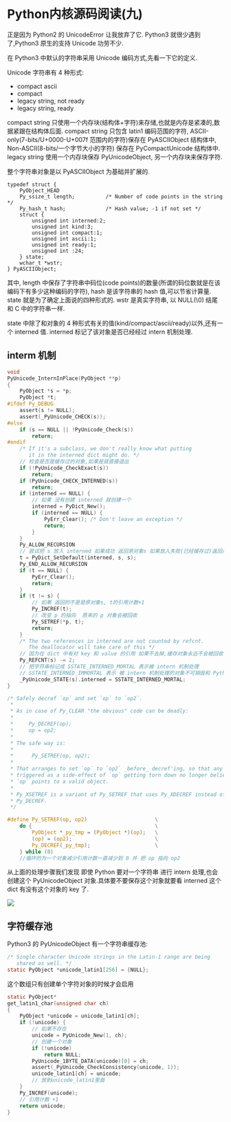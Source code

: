 # Python内核源码阅读(九)

正是因为 Python2 的 UnicodeError 让我放弃了它. Python3 就很少遇到了,Python3 原生的支持 Unicode 功劳不少.

在 Python3 中默认的字符串采用 Unicode 编码方式,先看一下它的定义.

Unicode 字符串有 4 种形式:

+ compact ascii
+ compact
+ legacy string, not ready
+ legacy string, ready

compact string 只使用一个内存块(结构体+字符)来存储,也就是内存是紧凑的,数据紧跟在结构体后面. compact string 只包含 latin1 编码范围的字符, ASCII-only(7-bits/U+0000-U+007f 范围内的字符)保存在 PyASCIIObject 结构体中, Non-ASCII(8-bits/一个字节大小的字符) 保存在 PyCompactUnicode 结构体中. legacy string 使用一个内存块保存 PyUnicodeObject, 另一个内存块来保存字符.

整个字符串对象是以 PyASCIIObject 为基础并扩展的.

```
typedef struct {
    PyObject_HEAD
    Py_ssize_t length;          /* Number of code points in the string */
    Py_hash_t hash;             /* Hash value; -1 if not set */
    struct {
        unsigned int interned:2;
        unsigned int kind:3;
        unsigned int compact:1;
        unsigned int ascii:1;
        unsigned int ready:1;
        unsigned int :24;
    } state;
    wchar_t *wstr;
} PyASCIIObject;
```
其中, length 中保存了字符串中码位(code points)的数量(所谓的码位数就是在该编码下有多少这种编码的字符), hash 是该字符串的 hash 值,可以节省计算量. state 就是为了确定上面说的四种形式的. wstr 是真实字符串, 以 NULL(\0) 结尾 和 C 中的字符串一样.

state 中除了和对象的 4 种形式有关的值(kind/compact/ascii/ready)以外,还有一个 interned 值. interned 标记了该对象是否已经经过 intern 机制处理.

## interm 机制

```C
void
PyUnicode_InternInPlace(PyObject **p)
{
    PyObject *s = *p;
    PyObject *t;
#ifdef Py_DEBUG
    assert(s != NULL);
    assert(_PyUnicode_CHECK(s));
#else
    if (s == NULL || !PyUnicode_Check(s))
        return;
#endif
    /* If it's a subclass, we don't really know what putting
       it in the interned dict might do. */
    // 检查是否是缓存过的对象,如果是就直接退出
    if (!PyUnicode_CheckExact(s))
        return;
    if (PyUnicode_CHECK_INTERNED(s))
        return;
    if (interned == NULL) {
        // 如果 没有创建 interned 就创建一个
        interned = PyDict_New();
        if (interned == NULL) {
            PyErr_Clear(); /* Don't leave an exception */
            return;
        }
    }
    Py_ALLOW_RECURSION
    // 尝试把 s 放入 interned 如果成功 返回原对象s 如果放入失败(已经缓存过)返回以前缓存的对象
    t = PyDict_SetDefault(interned, s, s);
    Py_END_ALLOW_RECURSION
    if (t == NULL) {
        PyErr_Clear();
        return;
    }
    if (t != s) {
        // 如果 返回的不是是原对象s, t的引用计数+1
        Py_INCREF(t);
        // 改变 p 的指向  原来的 p 对象会被回收
        Py_SETREF(*p, t);
        return;
    }
    /* The two references in interned are not counted by refcnt.
       The deallocator will take care of this */
    // 因为在 dict 中有对 key 和 value 的引用 如果不去掉,缓存对象永远不会被回收 所以这里要对 s 的引用计数 -2 
    Py_REFCNT(s) -= 2;
    // 把字符串标记成 SSTATE_INTERNED_MORTAL 表示被 intern 机制处理
    // SSTATE_INTERNED_IMMORTAL 表示 被 intern 机制处理的对象不可销毁和 Python 解释器共存亡
    _PyUnicode_STATE(s).interned = SSTATE_INTERNED_MORTAL;
}
```

```C
/* Safely decref `op` and set `op` to `op2`.
 *
 * As in case of Py_CLEAR "the obvious" code can be deadly:
 *
 *     Py_DECREF(op);
 *     op = op2;
 *
 * The safe way is:
 *
 *      Py_SETREF(op, op2);
 *
 * That arranges to set `op` to `op2` _before_ decref'ing, so that any code
 * triggered as a side-effect of `op` getting torn down no longer believes
 * `op` points to a valid object.
 *
 * Py_XSETREF is a variant of Py_SETREF that uses Py_XDECREF instead of
 * Py_DECREF.
 */

#define Py_SETREF(op, op2)                      \
    do {                                        \
        PyObject *_py_tmp = (PyObject *)(op);   \
        (op) = (op2);                           \
        Py_DECREF(_py_tmp);                     \
    } while (0)
    //循环的为一个对象减少引用计数一直减少到 0 并 把 op 指向 op2 
```

从上面的处理步骤我们发现 即使 Python 要对一个字符串 进行 intern 处理,也会创建这个 PyUnicodeObject 对象.具体要不要保存这个对象就要看 interned 这个 dict 有没有这个对象的 key 了.

![](https://copie.cn/usr/uploads/2018/05/3982923230.png)

## 字符缓存池

Python3 的 PyUnicodeObject 有一个字符串缓存池:

```C
/* Single character Unicode strings in the Latin-1 range are being
   shared as well. */
static PyObject *unicode_latin1[256] = {NULL};
```

这个数组只有创建单个字符对象的时候才会启用
```C
static PyObject*
get_latin1_char(unsigned char ch)
{
    PyObject *unicode = unicode_latin1[ch];
    if (!unicode) {
        // 如果不存在
        unicode = PyUnicode_New(1, ch);
        // 创建一个对象
        if (!unicode)
            return NULL;
        PyUnicode_1BYTE_DATA(unicode)[0] = ch;
        assert(_PyUnicode_CheckConsistency(unicode, 1));
        unicode_latin1[ch] = unicode;
        // 放到unicode_latin1里面
    }
    Py_INCREF(unicode);
    // 引用计数 +1
    return unicode;
}
```
